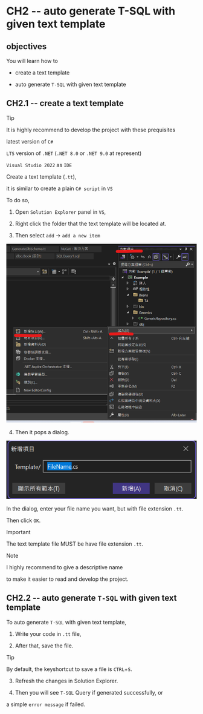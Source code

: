 # CH2 -- auto generate T-SQL with given text template
## objectives
You will learn how to

+ create a text template

+ auto generate `T-SQL` with given text template

## CH2.1 -- create a text template
> [!TIP]
> It is highly recommend to develop the project with these prequisites
> 
> latest version of `C#` 
>
> `LTS` version of `.NET` (`.NET 8.0` or `.NET 9.0` at represent) 
>
> `Visual Studio 2022` as `IDE`

Create a text template (`.tt`),

it is similar to create a plain `C# script` in `VS`

To do so,

1. Open `Solution Explorer` panel in `VS`,

2. Right click the folder that the text template will be located at.

3. Then select `add` -> `add a new item`

![add a new item.png](add%20a%20new%20item.png)

4. Then it pops a dialog.

![add a new item dialog.png](add%20a%20new%20item%20dialog.png)

In the dialog, enter your file name you want, but with file extension `.tt`.

Then click `OK`.

> [!IMPORTANT]
> The text template file MUST be have file extension `.tt`.

> [!NOTE]
> I highly recommend to give a descriptive name 
>
> to make it easier to read and develop the project. 

## CH2.2 -- auto generate `T-SQL` with given text template
To auto generate `T-SQL` with given text template,

1. Write your code in `.tt` file,

2. After that, save the file.

> [!TIP]
> By default, the keyshortcut to save a file is `CTRL`+`S`.

3. Refresh the changes in Solution Explorer.

4. Then you will see `T-SQL` Query if generated successfully, or 

a simple `error message` if failed.